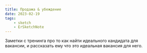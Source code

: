 ```yaml
---
title: Продажа & убеждение
date: 2023-02-19
tags:
    - sketch
    - ErSketchNote
---
```


Заметки с тренинга про то как найти идеального кандидата для вакансии, и рассказать ему что это идеальная вакансия для него.
